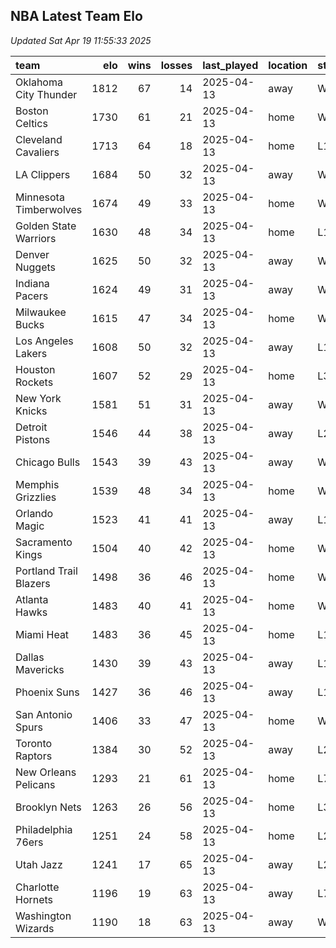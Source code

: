 ## NBA Latest Team Elo

*Updated Sat Apr 19 11:55:33 2025*

| team                   |   elo |   wins |   losses | last_played   | location   | streak   |
|:-----------------------|------:|-------:|---------:|:--------------|:-----------|:---------|
| Oklahoma City Thunder  |  1812 |     67 |       14 | 2025-04-13    | away       | W4       |
| Boston Celtics         |  1730 |     61 |       21 | 2025-04-13    | home       | W2       |
| Cleveland Cavaliers    |  1713 |     64 |       18 | 2025-04-13    | home       | L1       |
| LA Clippers            |  1684 |     50 |       32 | 2025-04-13    | away       | W8       |
| Minnesota Timberwolves |  1674 |     49 |       33 | 2025-04-13    | home       | W3       |
| Golden State Warriors  |  1630 |     48 |       34 | 2025-04-13    | home       | L1       |
| Denver Nuggets         |  1625 |     50 |       32 | 2025-04-13    | away       | W3       |
| Indiana Pacers         |  1624 |     49 |       31 | 2025-04-13    | away       | W1       |
| Milwaukee Bucks        |  1615 |     47 |       34 | 2025-04-13    | home       | W8       |
| Los Angeles Lakers     |  1608 |     50 |       32 | 2025-04-13    | away       | L1       |
| Houston Rockets        |  1607 |     52 |       29 | 2025-04-13    | home       | L3       |
| New York Knicks        |  1581 |     51 |       31 | 2025-04-13    | away       | W1       |
| Detroit Pistons        |  1546 |     44 |       38 | 2025-04-13    | away       | L2       |
| Chicago Bulls          |  1543 |     39 |       43 | 2025-04-13    | away       | W3       |
| Memphis Grizzlies      |  1539 |     48 |       34 | 2025-04-13    | home       | W1       |
| Orlando Magic          |  1523 |     41 |       41 | 2025-04-13    | away       | L1       |
| Sacramento Kings       |  1504 |     40 |       42 | 2025-04-13    | home       | W1       |
| Portland Trail Blazers |  1498 |     36 |       46 | 2025-04-13    | home       | W1       |
| Atlanta Hawks          |  1483 |     40 |       41 | 2025-04-13    | home       | W3       |
| Miami Heat             |  1483 |     36 |       45 | 2025-04-13    | home       | L1       |
| Dallas Mavericks       |  1430 |     39 |       43 | 2025-04-13    | away       | L1       |
| Phoenix Suns           |  1427 |     36 |       46 | 2025-04-13    | away       | L1       |
| San Antonio Spurs      |  1406 |     33 |       47 | 2025-04-13    | home       | W1       |
| Toronto Raptors        |  1384 |     30 |       52 | 2025-04-13    | away       | L2       |
| New Orleans Pelicans   |  1293 |     21 |       61 | 2025-04-13    | home       | L7       |
| Brooklyn Nets          |  1263 |     26 |       56 | 2025-04-13    | home       | L3       |
| Philadelphia 76ers     |  1251 |     24 |       58 | 2025-04-13    | home       | L2       |
| Utah Jazz              |  1241 |     17 |       65 | 2025-04-13    | away       | L2       |
| Charlotte Hornets      |  1196 |     19 |       63 | 2025-04-13    | away       | L7       |
| Washington Wizards     |  1190 |     18 |       63 | 2025-04-13    | away       | W1       |